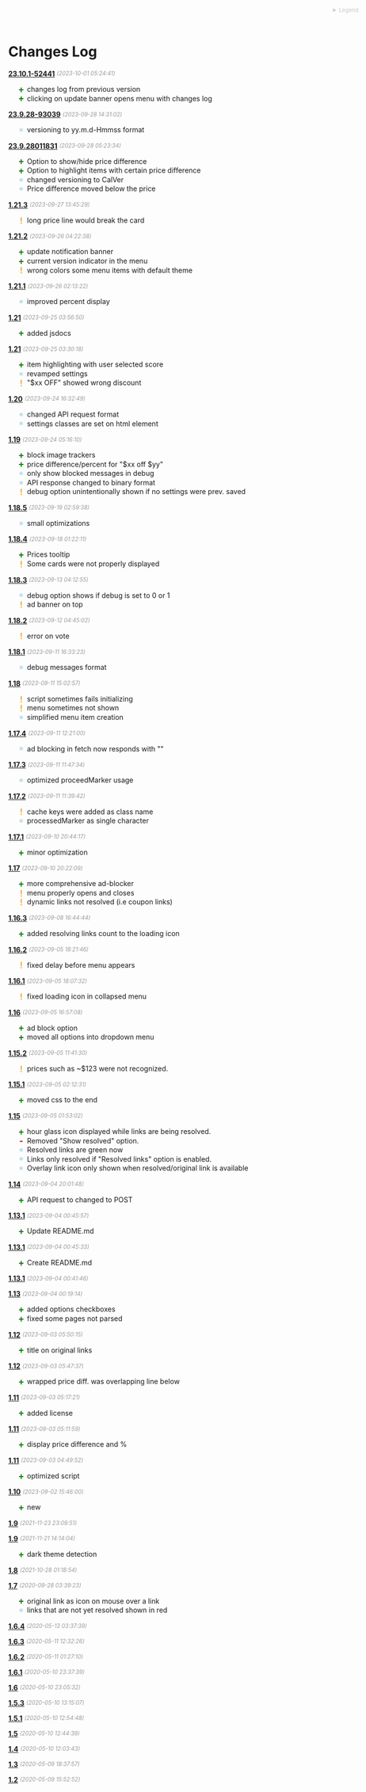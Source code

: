<style type="text/css">
fixed::before,
changed::before,
removed::before,
added::before,
unknown::before
{
	font-family: monospace;
	width: 1em;
	display: inline-block;
	line-height: 1em;
	vertical-align: middle;
	font-weight: bold;
	font-size: 1.2em;
	margin-left: -1em;
}
fixed::before
{
	content: "! ";
	color: orange;
}
changed::before
{
	content: "* ";
	color: lightblue;
	height: 1em;
	line-height: 1.2em;
}
removed::before
{
	content: "- ";
	color: red;
}
added::before
{
	content: "+ ";
	color: green;
}
unknown::before
{
	content: "? ";
	color: grey;
	opacity: 0.5;
	
}
date
{
	font-size: 0.8em;
	color: grey;
	opacity: 0.8;
	font-style: italic;
	line-height: 1em;
	height: 1.2em;
	display: inline-block;
	vertical-align: middle;
}
ul
{
	margin-left: 1em;
}
li { list-style: none }
p {margin-bottom: 0 !important;}
details
{
	font-size: 0.8em;
	float: right;
	line-height: 4em;
	position: absolute;
	top: 0;
	right: 2.2em;
	opacity: 0.4;
	transition: opacity 0.7s ease-in-out;
}
details[open]
{
	position: fixed;
	background-color: var(--bgColor-default, var(--color-canvas-default));
	border: 1px solid var(--borderColor-muted, var(--color-border-muted));
	top: 0.5em;
	right: 0.5em;
	padding: 1em;
	z-index: 1;
	opacity: 1;
}
details[open] > summary
{
	line-height: 1em;
	margin: 0.0em 0 1em;
	text-align: center;
}
summary
{
	color: grey;
}

details > div
{
	line-height: 1.2em;
}
details > div > *::before
{
	margin-left: 0;
}</style>
<details><summary>Legend</summary><div><added></added> Added<br><changed></changed> Changed<br><fixed></fixed> Fixed<br><removed></removed> Removed</div></details>

# Changes Log

**[23.10.1-52441](https://github.com/vanowm/slickdealsPlus/commit/)** <date>(2023-10-01 05:24:41)</date>
* <added title="Added">changes log from previous version</added>
* <added title="Added">clicking on update banner opens menu with changes log</added>

**[23.9.28-93039](https://github.com/vanowm/slickdealsPlus/commit/39a69c9)** <date>(2023-09-28 14:31:02)</date>
* <changed title="Changed">versioning to yy.m.d-Hmmss format</changed>

**[23.9.28011831](https://github.com/vanowm/slickdealsPlus/commit/50dae16)** <date>(2023-09-28 05:23:34)</date>
* <added title="Added">Option to show/hide price difference</added>
* <added title="Added">Option to highlight items with certain price difference</added>
* <changed title="Changed">changed versioning to CalVer</changed>
* <changed title="Changed">Price difference moved below the price</changed>

**[1.21.3](https://github.com/vanowm/slickdealsPlus/commit/a95ad1d)** <date>(2023-09-27 13:45:29)</date>
* <fixed title="Fixed">long price line would break the card</fixed>

**[1.21.2](https://github.com/vanowm/slickdealsPlus/commit/29d8521)** <date>(2023-09-26 04:22:38)</date>
* <added title="Added">update notification banner</added>
* <added title="Added">current version indicator in the menu</added>
* <fixed title="Fixed">wrong colors some menu items with default theme</fixed>

**[1.21.1](https://github.com/vanowm/slickdealsPlus/commit/70732c9)** <date>(2023-09-26 02:13:22)</date>
* <changed title="Changed">improved percent display</changed>

**[1.21](https://github.com/vanowm/slickdealsPlus/commit/4724d1e)** <date>(2023-09-25 03:56:50)</date>
* <added title="Added">added jsdocs</added>

**[1.21](https://github.com/vanowm/slickdealsPlus/commit/f6bb031)** <date>(2023-09-25 03:30:18)</date>
* <added title="Added">item highlighting with user selected score</added>
* <changed title="Changed">revamped settings</changed>
* <fixed title="Fixed">"$xx OFF" showed wrong discount</fixed>

**[1.20](https://github.com/vanowm/slickdealsPlus/commit/d75c7a1)** <date>(2023-09-24 16:32:49)</date>
* <changed title="Changed">changed API request format</changed>
* <changed title="Changed">settings classes are set on html element</changed>

**[1.19](https://github.com/vanowm/slickdealsPlus/commit/6c2ddeb)** <date>(2023-09-24 05:16:10)</date>
* <added title="Added">block image trackers</added>
* <added title="Added">price difference/percent for "$xx off $yy"</added>
* <changed title="Changed">only show blocked messages in debug</changed>
* <changed title="Changed">API response changed to binary format</changed>
* <fixed title="Fixed">debug option unintentionally shown if no settings were prev. saved</fixed>

**[1.18.5](https://github.com/vanowm/slickdealsPlus/commit/4ce51c0)** <date>(2023-09-19 02:59:38)</date>
* <changed title="Changed">small optimizations</changed>

**[1.18.4](https://github.com/vanowm/slickdealsPlus/commit/6398782)** <date>(2023-09-18 01:22:11)</date>
* <added title="Added">Prices tooltip</added>
* <fixed title="Fixed">Some cards were not properly displayed</fixed>

**[1.18.3](https://github.com/vanowm/slickdealsPlus/commit/654f09f)** <date>(2023-09-13 04:12:55)</date>
* <changed title="Changed">debug option shows if debug is set to 0 or 1</changed>
* <fixed title="Fixed">ad banner on top</fixed>

**[1.18.2](https://github.com/vanowm/slickdealsPlus/commit/3721e72)** <date>(2023-09-12 04:45:02)</date>
* <fixed title="Fixed">error on vote</fixed>

**[1.18.1](https://github.com/vanowm/slickdealsPlus/commit/a834ced)** <date>(2023-09-11 16:33:23)</date>
* <changed title="Changed">debug messages format</changed>

**[1.18](https://github.com/vanowm/slickdealsPlus/commit/3a881d8)** <date>(2023-09-11 15:02:57)</date>
* <fixed title="Fixed">script sometimes fails initializing</fixed>
* <fixed title="Fixed">menu sometimes not shown</fixed>
* <changed title="Changed">simplified menu item creation</changed>

**[1.17.4](https://github.com/vanowm/slickdealsPlus/commit/980fc16)** <date>(2023-09-11 12:21:00)</date>
* <changed title="Changed">ad blocking in fetch now responds with ""</changed>

**[1.17.3](https://github.com/vanowm/slickdealsPlus/commit/48cb014)** <date>(2023-09-11 11:47:34)</date>
* <changed title="Changed">optimized proceedMarker usage</changed>

**[1.17.2](https://github.com/vanowm/slickdealsPlus/commit/0d688a6)** <date>(2023-09-11 11:39:42)</date>
* <fixed title="Fixed">cache keys were added as class name</fixed>
* <changed title="Changed">processedMarker as single character</changed>

**[1.17.1](https://github.com/vanowm/slickdealsPlus/commit/f63eda9)** <date>(2023-09-10 20:44:17)</date>
* <added title="Added">minor optimization</added>

**[1.17](https://github.com/vanowm/slickdealsPlus/commit/f3d787d)** <date>(2023-09-10 20:22:09)</date>
* <added title="Added">more comprehensive ad-blocker</added>
* <fixed title="Fixed">menu properly opens and closes</fixed>
* <fixed title="Fixed">dynamic links not resolved (i.e coupon links)</fixed>

**[1.16.3](https://github.com/vanowm/slickdealsPlus/commit/52b997d)** <date>(2023-09-08 16:44:44)</date>
* <added title="Added">added resolving links count to the loading icon</added>

**[1.16.2](https://github.com/vanowm/slickdealsPlus/commit/3f73a8a)** <date>(2023-09-05 18:21:46)</date>
* <fixed title="Fixed">fixed delay before menu appears</fixed>

**[1.16.1](https://github.com/vanowm/slickdealsPlus/commit/00de519)** <date>(2023-09-05 18:07:32)</date>
* <fixed title="Fixed">fixed loading icon in collapsed menu</fixed>

**[1.16](https://github.com/vanowm/slickdealsPlus/commit/4cc6a60)** <date>(2023-09-05 16:57:08)</date>
* <added title="Added">ad block option</added>
* <added title="Added">moved all options into dropdown menu</added>

**[1.15.2](https://github.com/vanowm/slickdealsPlus/commit/969c3c4)** <date>(2023-09-05 11:41:30)</date>
* <fixed title="Fixed">prices such as ~$123 were not recognized.</fixed>

**[1.15.1](https://github.com/vanowm/slickdealsPlus/commit/7d335a6)** <date>(2023-09-05 02:12:31)</date>
* <added title="Added">moved css to the end</added>

**[1.15](https://github.com/vanowm/slickdealsPlus/commit/72c4a9b)** <date>(2023-09-05 01:53:02)</date>
* <added title="Added">hour glass icon displayed while links are being resolved.</added>
* <removed title="Removed">Removed "Show resolved" option.</removed>
* <changed title="Changed">Resolved links are green now</changed>
* <changed title="Changed">Links only resolved if  "Resolved links" option is enabled.</changed>
* <changed title="Changed">Overlay link icon only shown when resolved/original link is available</changed>

**[1.14](https://github.com/vanowm/slickdealsPlus/commit/e03767a)** <date>(2023-09-04 20:01:48)</date>
* <added title="Added">API request to changed to POST</added>

**[1.13.1](https://github.com/vanowm/slickdealsPlus/commit/82b0a7b)** <date>(2023-09-04 00:45:57)</date>
* <added title="Added">Update README.md</added>

**[1.13.1](https://github.com/vanowm/slickdealsPlus/commit/b4a47d0)** <date>(2023-09-04 00:45:33)</date>
* <added title="Added">Create README.md</added>

**[1.13.1](https://github.com/vanowm/slickdealsPlus/commit/e838c5a)** <date>(2023-09-04 00:41:46)</date>


**[1.13](https://github.com/vanowm/slickdealsPlus/commit/7542df7)** <date>(2023-09-04 00:19:14)</date>
* <added title="Added">added options checkboxes</added>
* <added title="Added">fixed some pages not parsed</added>

**[1.12](https://github.com/vanowm/slickdealsPlus/commit/be34cb1)** <date>(2023-09-03 05:50:15)</date>
* <added title="Added">title on original links</added>

**[1.12](https://github.com/vanowm/slickdealsPlus/commit/2dd07c3)** <date>(2023-09-03 05:47:37)</date>
* <added title="Added">wrapped price diff. was overlapping line below</added>

**[1.11](https://github.com/vanowm/slickdealsPlus/commit/bc8942a)** <date>(2023-09-03 05:17:21)</date>
* <added title="Added">added license</added>

**[1.11](https://github.com/vanowm/slickdealsPlus/commit/9cf7cdc)** <date>(2023-09-03 05:11:59)</date>
* <added title="Added">display price difference and %</added>

**[1.11](https://github.com/vanowm/slickdealsPlus/commit/e97085a)** <date>(2023-09-03 04:49:52)</date>
* <added title="Added">optimized script</added>

**[1.10](https://github.com/vanowm/slickdealsPlus/commit/b2b9f35)** <date>(2023-09-02 15:46:00)</date>
* <added title="Added">new</added>

**[1.9](https://github.com/vanowm/slickdealsPlus/commit/ff99192)** <date>(2021-11-23 23:09:51)</date>


**[1.9](https://github.com/vanowm/slickdealsPlus/commit/acfd041)** <date>(2021-11-21 14:14:04)</date>
* <added title="Added">dark theme detection</added>

**[1.8](https://github.com/vanowm/slickdealsPlus/commit/d888b70)** <date>(2021-10-28 01:18:54)</date>


**[1.7](https://github.com/vanowm/slickdealsPlus/commit/9ae42fb)** <date>(2020-09-28 03:39:23)</date>
* <added title="Added">original link as icon on mouse over a link</added>
* <changed title="Changed">links that are not yet resolved shown in red</changed>

**[1.6.4](https://github.com/vanowm/slickdealsPlus/commit/18ed4d5)** <date>(2020-05-13 03:37:39)</date>


**[1.6.3](https://github.com/vanowm/slickdealsPlus/commit/88d5972)** <date>(2020-05-11 12:32:26)</date>


**[1.6.2](https://github.com/vanowm/slickdealsPlus/commit/ba9ffa2)** <date>(2020-05-11 01:27:10)</date>


**[1.6.1](https://github.com/vanowm/slickdealsPlus/commit/205c570)** <date>(2020-05-10 23:37:39)</date>


**[1.6](https://github.com/vanowm/slickdealsPlus/commit/c5b854a)** <date>(2020-05-10 23:05:32)</date>


**[1.5.3](https://github.com/vanowm/slickdealsPlus/commit/07d9f6b)** <date>(2020-05-10 13:15:07)</date>


**[1.5.1](https://github.com/vanowm/slickdealsPlus/commit/5dd0a4f)** <date>(2020-05-10 12:54:48)</date>


**[1.5](https://github.com/vanowm/slickdealsPlus/commit/f41b04c)** <date>(2020-05-10 12:44:39)</date>


**[1.4](https://github.com/vanowm/slickdealsPlus/commit/cbdf6e1)** <date>(2020-05-10 12:03:43)</date>


**[1.3](https://github.com/vanowm/slickdealsPlus/commit/0ef2703)** <date>(2020-05-09 18:37:57)</date>


**[1.2](https://github.com/vanowm/slickdealsPlus/commit/10b1509)** <date>(2020-05-09 15:52:52)</date>


